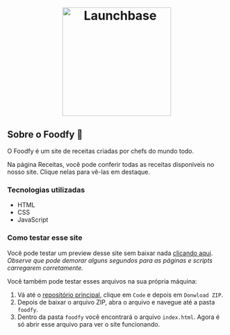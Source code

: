 <h1 align="center">
    <img alt="Launchbase" src="https://rocketseat-cdn.s3-sa-east-1.amazonaws.com/bootcamp-launchbase.png" width="250px" />
</h1>

## Sobre o Foodfy :pizza:

O Foodfy é um site de receitas criadas por chefs do mundo todo.

Na página Receitas, você pode conferir todas as receitas disponíveis no nosso site. Clique nelas para vê-las em destaque.

### Tecnologias utilizadas

* HTML
* CSS
* JavaScript

### Como testar esse site

Você pode testar um preview desse site sem baixar nada [clicando aqui](https://htmlpreview.github.io/?https://github.com/dhiego-gomes/rocketseat-launchbase-desafios/blob/master/foodfy/index.html). *Observe que pode demorar alguns segundos para as páginas e scripts carregarem corretamente.*

Você também pode testar esses arquivos na sua própria máquina:
1. Vá até o [repositório principal](https://github.com/dhiego-gomes/rocketseat-launchbase-desafios), clique em ```Code``` e depois em ```Donwload ZIP```.
2. Depois de baixar o arquivo ZIP, abra o arquivo e navegue até a pasta ```foodfy```.
3. Dentro da pasta ```foodfy``` você encontrará o arquivo ```index.html```. Agora é só abrir esse arquivo para ver o site funcionando. 
